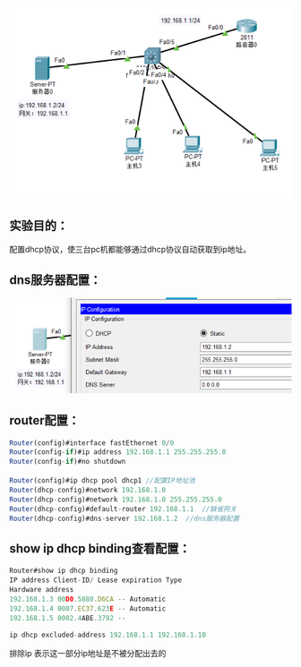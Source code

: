 

![](https://raw.githubusercontent.com/h1iba1/h1iba1.github.io/refs/heads/master/_posts/CCNA/images/BD9CEBD3F3074AFBB998840E434995D6clipboard.png)

## 实验目的：

配置dhcp协议，使三台pc机都能够通过dhcp协议自动获取到ip地址。



##  dns服务器配置：

![](https://raw.githubusercontent.com/h1iba1/h1iba1.github.io/refs/heads/master/_posts/CCNA/images/F97F8EE62C66476F859DA202B3A8A2ACclipboard.png)

## router配置：

```javascript
Router(config)#interface fastEthernet 0/0
Router(config-if)#ip address 192.168.1.1 255.255.255.0
Router(config-if)#no shutdown

Router(config)#ip dhcp pool dhcp1 //配置IP地址池
Router(dhcp-config)#network 192.168.1.0
Router(dhcp-config)#network 192.168.1.0 255.255.255.0
Router(dhcp-config)#default-router 192.168.1.1  //缺省网关
Router(dhcp-config)#dns-server 192.168.1.2  //dns服务器配置
```



## show ip dhcp binding查看配置：

```javascript
Router#show ip dhcp binding
IP address Client-ID/ Lease expiration Type
Hardware address
192.168.1.3 00D0.5880.D6CA -- Automatic
192.168.1.4 0007.EC37.623E -- Automatic
192.168.1.5 0002.4ABE.3792 --
```





```javascript
ip dhcp excluded-address 192.168.1.1 192.168.1.10
```

排除ip  表示这一部分ip地址是不被分配出去的



